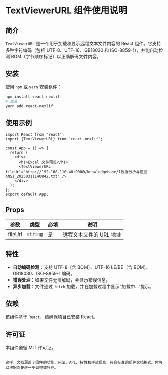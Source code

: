# TextViewerURL 组件使用说明

## 简介

`TextViewerURL` 是一个用于加载和显示远程文本文件内容的 React 组件。它支持多种字符编码（包括 UTF-8、UTF-16、GB18030 和 ISO-8859-1），并能自动检测 BOM（字节顺序标记）以正确解码文件内容。

## 安装

使用 `npm` 或 `yarn` 安装组件：

```sh
npm install react-nexlif
# 或者
yarn add react-nexlif
```

## 使用示例

```tsx
import React from 'react';
import {TextViewerURL} from 'react-nexlif';

const App = () => {
  return (
    <div>
      <h1>Excel 文件预览</h1>
      <TextViewerURL fileUrl="http://192.168.110.40:9000/knowledgebase/1数据分析与挖掘ANSI_20250311140842.txt" />
    </div>
  );
};
export default App;
```

## Props

| 参数     | 类型   | 必填 | 说明                         |
|--------|------|----|----------------------------|
| fileUrl | `string` | 是  | 远程文本文件的 URL 地址 |

## 特性

- **自动编码检测**：支持 UTF-8（含 BOM）、UTF-16 LE/BE（含 BOM）、GB18030、ISO-8859-1 编码。
- **错误处理**：如果文件无法解码，会显示错误信息。
- **异步加载**：文件通过 `fetch` 加载，并在加载过程中显示“加载中...”提示。


## 依赖

该组件基于 `React`，请确保项目已安装 React。

## 许可证

本组件遵循 MIT 许可证。
```

这样，文档涵盖了组件的功能、用法、API、特性和样式信息，符合标准的组件文档格式。你可以根据需要进一步调整或补充。
